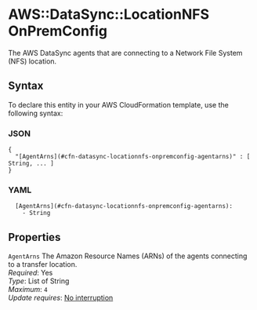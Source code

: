 # AWS::DataSync::LocationNFS OnPremConfig<a name="aws-properties-datasync-locationnfs-onpremconfig"></a>

The AWS DataSync agents that are connecting to a Network File System \(NFS\) location\.

## Syntax<a name="aws-properties-datasync-locationnfs-onpremconfig-syntax"></a>

To declare this entity in your AWS CloudFormation template, use the following syntax:

### JSON<a name="aws-properties-datasync-locationnfs-onpremconfig-syntax.json"></a>

```
{
  "[AgentArns](#cfn-datasync-locationnfs-onpremconfig-agentarns)" : [ String, ... ]
}
```

### YAML<a name="aws-properties-datasync-locationnfs-onpremconfig-syntax.yaml"></a>

```
  [AgentArns](#cfn-datasync-locationnfs-onpremconfig-agentarns): 
    - String
```

## Properties<a name="aws-properties-datasync-locationnfs-onpremconfig-properties"></a>

`AgentArns`  <a name="cfn-datasync-locationnfs-onpremconfig-agentarns"></a>
The Amazon Resource Names \(ARNs\) of the agents connecting to a transfer location\.  
*Required*: Yes  
*Type*: List of String  
*Maximum*: `4`  
*Update requires*: [No interruption](https://docs.aws.amazon.com/AWSCloudFormation/latest/UserGuide/using-cfn-updating-stacks-update-behaviors.html#update-no-interrupt)